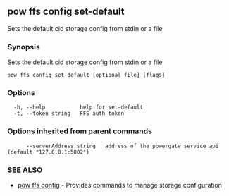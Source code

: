 ## pow ffs config set-default

Sets the default cid storage config from stdin or a file

### Synopsis

Sets the default cid storage config from stdin or a file

```
pow ffs config set-default [optional file] [flags]
```

### Options

```
  -h, --help           help for set-default
  -t, --token string   FFS auth token
```

### Options inherited from parent commands

```
      --serverAddress string   address of the powergate service api (default "127.0.0.1:5002")
```

### SEE ALSO

* [pow ffs config](pow_ffs_config.md)	 - Provides commands to manage storage configuration

